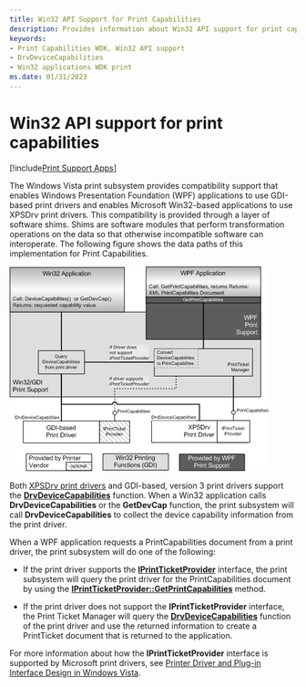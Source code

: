 ```yaml
---
title: Win32 API Support for Print Capabilities
description: Provides information about Win32 API support for print capabilities.
keywords:
- Print Capabilities WDK, Win32 API support
- DrvDeviceCapabilities
- Win32 applications WDK print
ms.date: 01/31/2023
---
```


# Win32 API support for print capabilities

[!include[Print Support Apps](../includes/print-support-apps.md)]

The Windows Vista print subsystem provides compatibility support that enables Windows Presentation Foundation (WPF) applications to use GDI-based print drivers and enables Microsoft Win32-based applications to use XPSDrv print drivers. This compatibility is provided through a layer of software shims. Shims are software modules that perform transformation operations on the data so that otherwise incompatible software can interoperate. The following figure shows the data paths of this implementation for Print Capabilities.

![diagram illustrating print capabilities data flows.](images/ptpccomp.gif)

Both [XPSDrv print drivers](xpsdrv-printer-drivers.md) and GDI-based, version 3 print drivers support the [**DrvDeviceCapabilities**](/windows-hardware/drivers/ddi/winddiui/nf-winddiui-drvdevicecapabilities) function. When a Win32 application calls **DrvDeviceCapabilities** or the **GetDevCap** function, the print subsystem will call **DrvDeviceCapabilities** to collect the device capability information from the print driver.

When a WPF application requests a PrintCapabilities document from a print driver, the print subsystem will do one of the following:

- If the print driver supports the [**IPrintTicketProvider**](/windows-hardware/drivers/ddi/prdrvcom/nn-prdrvcom-iprintticketprovider) interface, the print subsystem will query the print driver for the PrintCapabilities document by using the [**IPrintTicketProvider::GetPrintCapabilities**](/windows-hardware/drivers/ddi/prdrvcom/nf-prdrvcom-iprintticketprovider-getprintcapabilities) method.

- If the print driver does not support the **IPrintTicketProvider** interface, the Print Ticket Manager will query the [**DrvDeviceCapabilities**](/windows-hardware/drivers/ddi/prdrvcom/nf-prdrvcom-iprintticketprovider-getprintcapabilities) function of the print driver and use the returned information to create a PrintTicket document that is returned to the application.

For more information about how the **IPrintTicketProvider** interface is supported by Microsoft print drivers, see [Printer Driver and Plug-in Interface Design in Windows Vista](printer-driver-and-plug-in-helper-interfaces.md).

